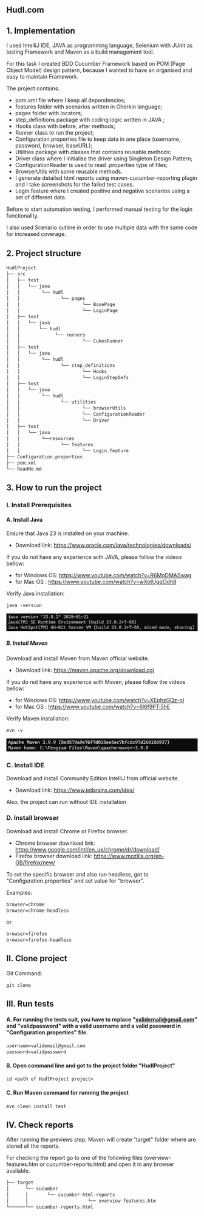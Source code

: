 ## Hudl.com

## 1. Implementation

I used IntelliJ IDE, JAVA as programming language, Selenium with JUnit as testing Framework and Maven as a build
management tool.

For this task I created BDD Cucumber Framework based on POM (Page Object Model) design pattern, because I wanted to have
an organised and easy to maintain Framework.

The project contains:

- pom.xml file where I keep all dependencies;
- features folder with scenarios written in Gherkin language;
- pages folder with locators;
- step_definitions package with coding logic written in JAVA ;
- Hooks class with before, after methods;
- Runner class to run the project;
- Configuration.properties file to keep data in one place (username, password, browser, baseURL);
- Utilities package with classes that contains reusable methods:
- Driver class where I initialise the driver using Singleton Design Pattern;
- ConfigurationReader is used to read .properties type of files;
- BrowserUtils with some reusable methods.
- I generate detailed html reports using maven-cucumber-reporting plugin and I take screenshots for the failed test
  cases.
- Login.feature where I created positive and negative scenarios using a set of different data.

Before to start automation testing, I performed manual testing for the login functionality.

I also used Scenario outline in order to use multiple data with the same code for increased coverage.

## 2. Project structure

    HudlProject
    ├── src
    │   ├── test
    │   │   └── java
    │   │        └── hudl   
    │   │               └── pages
    │   │                       └── BasePage
    │   │                       └── LoginPage
    │   ├── test
    │   │   └── java
    │   │       └── hudl   
    │   │             └── runners
    │   │                       └── CukesRunner
    │   ├── test
    │   │   └── java
    │   │        └── hudl   
    │   │               └── step_definitions
    │   │                       └── Hooks
    │   │                       └── LoginStepDefs
    │   ├── test
    │   │   └── java
    │   │        └── hudl   
    │   │               └── utilities
    │   │                       └── browserUtils
    │   │                       └── ConfigurationReader
    │   │                       └── Driver
    │   ├── test
    │   │   └── java
    │   │        └──resources   
    │   │               └── features
    │   │                       └── Login.feature
    ├── Configuration.properties
    ├── pom.xml
    └── ReadMe.md

## 3. How to run the project

### I. Install Prerequisites

#### A. Install Java

Ensure that Java 23 is installed on your machine.

- Download link: https://www.oracle.com/java/technologies/downloads/

If you do not have any experience with JAVA, please follow the videos bellow:

- for Windows OS: https://www.youtube.com/watch?v=R6MoDMASwag
- for Mac OS : https://www.youtube.com/watch?v=wXotUgqOdh8

Verify Java installation:

    java -version

![img.png](img.png)

##### B. Install Maven

Download and install Maven from Maven official website.

- Download link: https://maven.apache.org/download.cgi

If you do not have any experience with Maven, please follow the videos bellow:

- for Windows OS: https://www.youtube.com/watch?v=XEphzGQz-nI
- for Mac OS : https://www.youtube.com/watch?v=6l6f9PTi5hE

Verify Maven installation:

    mvn -v

![img_1.png](img_1.png)

### C. Install IDE

Download and install Community Edition IntelliJ from official website.

- Download link: https://www.jetbrains.com/idea/

Also, the project can run without IDE installation

### D. Install browser

Download and install Chrome or Firefox browser.

- Chrome browser download link: https://www.google.com/intl/en_uk/chrome/dr/download/
- Firefox browser download link: https://www.mozilla.org/en-GB/firefox/new/

To set the specific browser and also run headless, got to "Configuration.properties" and set value for "browser".

Examples:


    browser=chrome
    browser=chrome-headless
or

    browser=firefox
    browser=firefox-headless

## II. Clone project

Git Command:

    git clone 

## III. Run tests

#### A. For running the tests suit, you have to replace "validemail@gmail.com" and "validpassword" with a valid username and a valid password in "Configuration.properties" file.
    usernaem=validemail@gmail.com
    password=validpassword
#### B. Open command line and got to the project folder "HudlProject"

    cd <path of HudlProject project> 

#### C. Run Maven command for running the project

    mvn clean install test

## IV. Check reports

After running the previews step, Maven will create "target" folder where are stored all the reports.

For checking the report go to one of the following files (overview-features.htm or cucumber-reports.html) and open it
in any browser available.

    ├── target
    │      └── cucumber
    │      │       └── cucumber-html-reports   
    │      │                      └── overview-features.htm
    └──────└── cucumber-reports.html     